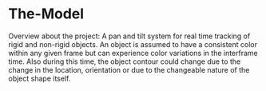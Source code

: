 # The-Model
Overview about the project: A pan and tilt system for real time tracking of rigid and non-rigid objects. 
An object is assumed to have a consistent color within any given frame but can experience color variations in the interframe time.
Also during this time, the object contour could change due to the change in the location, orientation or due to the changeable nature of
the object shape itself.
